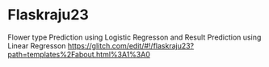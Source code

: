 # Flaskraju23
Flower type Prediction using Logistic Regresson and Result Prediction using Linear Regresson
https://glitch.com/edit/#!/flaskraju23?path=templates%2Fabout.html%3A1%3A0
